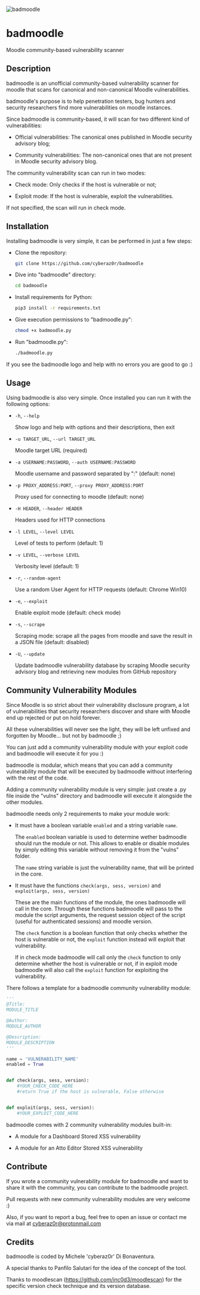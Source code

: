 ![badmoodle](https://user-images.githubusercontent.com/35109470/143145731-090d4f81-4a3e-4175-b2fc-95e9c4916906.png)
# badmoodle
Moodle community-based vulnerability scanner

## Description
badmoodle is an unofficial community-based vulnerability scanner for moodle that scans for canonical and non-canonical Moodle vulnerabilities.

badmoodle's purpose is to help penetration testers, bug hunters and security researchers find more vulnerabilities on moodle instances.

Since badmoodle is community-based, it will scan for two different kind of vulnerabilities:

* Official vulnerabilities: The canonical ones published in Moodle security advisory blog;

* Community vulnerabilities: The non-canonical ones that are not present in Moodle security advisory blog.

The community vulnerability scan can run in two modes:

* Check mode: Only checks if the host is vulnerable or not;

* Exploit mode: If the host is vulnerable, exploit the vulnerabilities.

If not specified, the scan will run in check mode.

## Installation
Installing badmoodle is very simple, it can be performed in just a few steps:

* Clone the repository:
  ```bash
  git clone https://github.com/cyberaz0r/badmoodle
  ```

* Dive into "badmoodle" directory:
  ```bash
  cd badmoodle
  ```

* Install requirements for Python:
  ```bash
  pip3 install -r requirements.txt
  ```

* Give execution permissions to "badmoodle.py":
  ```bash
  chmod +x badmoodle.py
  ```

* Run "badmoodle.py":
  ```bash
  ./badmoodle.py
  ```

If you see the badmoodle logo and help with no errors you are good to go :)

## Usage

Using badmoodle is also very simple. Once installed you can run it with the following options:

* `-h`, `--help`

  Show logo and help with options and their descriptions, then exit

* `-u TARGET_URL`, `--url TARGET_URL`

  Moodle target URL (required)

* `-a USERNAME:PASSWORD`, `--auth USERNAME:PASSWORD`

  Moodle username and password separated by ":" (default: none)

* `-p PROXY_ADDRESS:PORT`, `--proxy PROXY_ADDRESS:PORT`

  Proxy used for connecting to moodle (default: none)

* `-H HEADER`, `--header HEADER`

  Headers used for HTTP connections

* `-l LEVEL`, `--level LEVEL`

  Level of tests to perform (default: 1)

* `-v LEVEL`, `--verbose LEVEL`

  Verbosity level (default: 1)

* `-r`, `--random-agent`

  Use a random User Agent for HTTP requests (default: Chrome Win10)

* `-e`, `--exploit`

  Enable exploit mode (default: check mode)

* `-s`, `--scrape`

  Scraping mode: scrape all the pages from moodle and save the result in a JSON file (default: disabled)

* `-U`, `--update`

  Update badmoodle vulnerability database by scraping Moodle security advisory blog and retrieving new modules from GitHub repository


## Community Vulnerability Modules

Since Moodle is so strict about their vulnerability disclosure program, a lot of vulnerabilities that security researchers discover and share with Moodle end up rejected or put on hold forever.

All these vulnerabilities will never see the light, they will be left unfixed and forgotten by Moodle... but not by badmoodle ;)

You can just add a community vulnerability module with your exploit code and badmoodle will execute it for you :)

badmoodle is modular, which means that you can add a community vulnerability module that will be executed by badmoodle without interfering with the rest of the code.

Adding a community vulnerability module is very simple: just create a .py file inside the "vulns" directory and badmoodle will execute it alongside the other modules.

badmoodle needs only 2 requirements to make your module work:

* It must have a boolean variable `enabled` and a string variable `name`.

  The `enabled` boolean variable is used to determine wether badmoodle should run the module or not. This allows to enable or disable modules by simply editing this variable without removing it from the "vulns" folder.
  
  The `name` string variable is just the vulnerability name, that will be printed in the core.

* It must have the functions `check(args, sess, version)` and `exploit(args, sess, version)`
  
  These are the main functions of the module, the ones badmoodle will call in the core. Through these functions badmoodle will pass to the module the script arguments, the request session object of the script (useful for authenticated sessions) and moodle version. 
  
  The `check` function is a boolean function that only checks whether the host is vulnerable or not, the `exploit` function instead will exploit that vulnerability.
  
  If in check mode badmoodle will call only the `check` function to only determine whether the host is vulnerable or not, if in exploit mode badmoodle will also call the `exploit` function for exploiting the vulnerability.

There follows a template for a badmoodle community vulnerability module:

```python
'''
@Title:
MODULE_TITLE

@Author:
MODULE_AUTHOR

@Description:
MODULE_DESCRIPTION
'''

name = 'VULNERABILITY_NAME'
enabled = True


def check(args, sess, version):
	#YOUR_CHECK_CODE_HERE
	#return True if the host is vulnerable, False otherwise


def exploit(args, sess, version):
	#YOUR_EXPLOIT_CODE_HERE


```

badmoodle comes with 2 community vulnerability modules built-in:

* A module for a Dashboard Stored XSS vulnerability

* A module for an Atto Editor Stored XSS vulnerability

## Contribute
If you wrote a community vulnerability module for badmoodle and want to share it with the community, you can contribute to the badmoodle project.

Pull requests with new community vulnerability modules are very welcome :)

Also, if you want to report a bug, feel free to open an issue or contact me via mail at cyberaz0r@protonmail.com

## Credits
badmoodle is coded by Michele 'cyberaz0r' Di Bonaventura.

A special thanks to Panfilo Salutari for the idea of the concept of the tool.

Thanks to moodlescan (https://github.com/inc0d3/moodlescan) for the specific version check technique and its version database.

